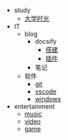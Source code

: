 - study
  - [大学时光](/study/college.md)
- IT
  - blog
    - docsify
      - [搭建](IT/blog/docsify/README.md)
      - [插件](IT/blog/docsify/feature.md)
    - 笔记
  - 软件
    - [git](IT/software/git.md)
    - [vscode](IT/software/vscode.md)
    - [windows](IT/software/windows.md)
- entertainment
  - [music](entertainment/music.md)
  - [video](entertainment/video/README.md)
  - [game](entertainment/game/README.md)
